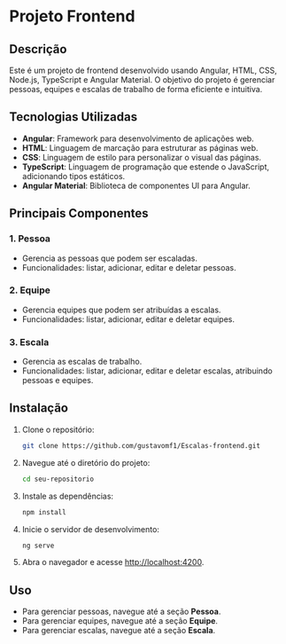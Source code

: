# Projeto Frontend

## Descrição
Este é um projeto de frontend desenvolvido usando Angular, HTML, CSS, Node.js, TypeScript e Angular Material. O objetivo do projeto é gerenciar pessoas, equipes e escalas de trabalho de forma eficiente e intuitiva.

## Tecnologias Utilizadas
- **Angular**: Framework para desenvolvimento de aplicações web.
- **HTML**: Linguagem de marcação para estruturar as páginas web.
- **CSS**: Linguagem de estilo para personalizar o visual das páginas.
- **TypeScript**: Linguagem de programação que estende o JavaScript, adicionando tipos estáticos.
- **Angular Material**: Biblioteca de componentes UI para Angular.

## Principais Componentes

### 1. **Pessoa**
- Gerencia as pessoas que podem ser escaladas.
- Funcionalidades: listar, adicionar, editar e deletar pessoas.

### 2. **Equipe**
- Gerencia equipes que podem ser atribuídas a escalas.
- Funcionalidades: listar, adicionar, editar e deletar equipes.

### 3. **Escala**
- Gerencia as escalas de trabalho.
- Funcionalidades: listar, adicionar, editar e deletar escalas, atribuindo pessoas e equipes.

## Instalação
1. Clone o repositório:
   ```bash
   git clone https://github.com/gustavomf1/Escalas-frontend.git
   ```
2. Navegue até o diretório do projeto:
    ```bash
    cd seu-repositorio
    ```
3. Instale as dependências:
    ```bash
    npm install
    ```
4. Inicie o servidor de desenvolvimento:
    ```bash
    ng serve
    ```
5. Abra o navegador e acesse [http://localhost:4200](http://localhost:4200).

## Uso
- Para gerenciar pessoas, navegue até a seção **Pessoa**.
- Para gerenciar equipes, navegue até a seção **Equipe**.
- Para gerenciar escalas, navegue até a seção **Escala**.
